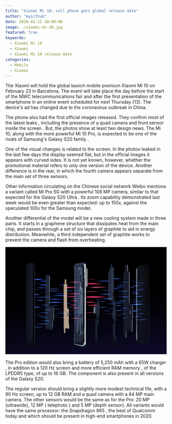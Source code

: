 ```yaml
---
title: "Xiaomi Mi 10: cell phone gets global release date"
author: "myicthub"
date: 2020-02-12 10:00:00
image: ./xiaomi-mi-10.jpg
featured: true
keywords:
  - Xiaomi Mi 10
  - Xiaomi
  - Xiaomi Mi 10 release date
categories:
  - Mobile
  - Xiaomi
---
```


The Xiaomi will hold the global launch mobile premium Xiaomi Mi 10 on February 23 in Barcelona. The event will take place the day before the start of the MWC telecommunications fair and after the first presentation of the smartphone in an online event scheduled for next Thursday (13). The device's ad has changed due to the coronavirus outbreak in China.

The phone also had the first official images released. They confirm most of the latest leaks , including the presence of a quad camera and front sensor inside the screen . But, the photos show at least two design news. The Mi 10, along with the more powerful Mi 10 Pro, is expected to be one of the rivals of Samsung's Galaxy S20 family .

One of the visual changes is related to the screen. In the photos leaked in the last few days the display seemed flat, but in the official images it appears with curved sides. It is not yet known, however, whether the promotional material refers to only one version of the device. Another difference is in the rear, in which the fourth camera appears separate from the main set of three sensors.

Other information circulating on the Chinese social network Weibo mentions a variant called Mi Pro 5G with a powerful 108 MP camera, similar to that expected for the Galaxy S20 Ultra . Its zoom capability demonstrated last week would be even greater than expected: up to 150x, against the speculated 100x for the Samsung model.

Another differential of the model will be a new cooling system made in three parts. It starts in a graphene structure that dissipates heat from the main chip, and passes through a set of six layers of graphite to aid in energy distribution. Meanwhile, a third independent set of graphite works to prevent the camera and flash from overheating.

![xiaomi 10 thermal performance](./mi-10-thermal-performace.jpg)

The Pro edition would also bring a battery of 5,250 mAh with a 65W charger , in addition to a 120 Hz screen and more efficient RAM memory , of the LPDDR5 type, of up to 16 GB. The component is also present in all versions of the Galaxy S20.

The regular version should bring a slightly more modest technical file, with a 90 Hz screen, up to 12 GB RAM and a quad camera with a 64 MP main camera. The other sensors would be the same as for the Pro: 20 MP (ultrawide), 12 MP ( telephoto ) and 5 MP (depth sensor). All variants would have the same processor: the Snapdragon 865 , the best of Qualcomm today and which should be present in high-end smartphones in 2020.
